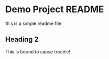 # Demo Project README

this is a simple readme file.

## Heading 2

This is bound to cause trouble!


